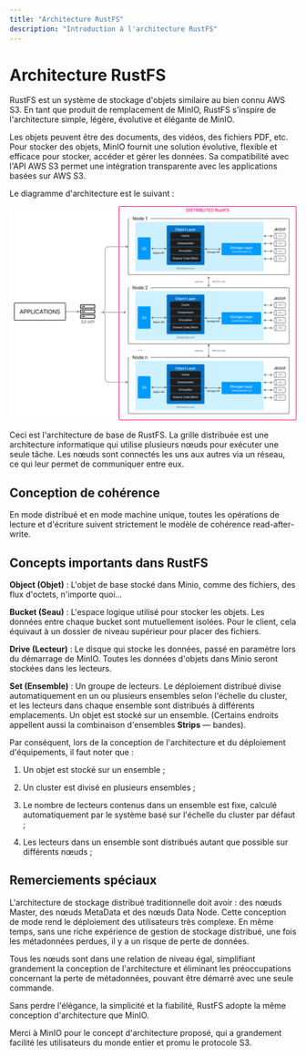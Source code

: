 ```yaml
---
title: "Architecture RustFS"
description: "Introduction à l'architecture RustFS"
---
```


# Architecture RustFS

RustFS est un système de stockage d'objets similaire au bien connu AWS S3. En tant que produit de remplacement de MinIO, RustFS s'inspire de l'architecture simple, légère, évolutive et élégante de MinIO.

Les objets peuvent être des documents, des vidéos, des fichiers PDF, etc. Pour stocker des objets, MinIO fournit une solution évolutive, flexible et efficace pour stocker, accéder et gérer les données. Sa compatibilité avec l'API AWS S3 permet une intégration transparente avec les applications basées sur AWS S3.

Le diagramme d'architecture est le suivant :

![Diagramme d'architecture RustFS](./images/s2-1.png)

Ceci est l'architecture de base de RustFS. La grille distribuée est une architecture informatique qui utilise plusieurs nœuds pour exécuter une seule tâche. Les nœuds sont connectés les uns aux autres via un réseau, ce qui leur permet de communiquer entre eux.

## Conception de cohérence

En mode distribué et en mode machine unique, toutes les opérations de lecture et d'écriture suivent strictement le modèle de cohérence read-after-write.

## Concepts importants dans RustFS

**Object (Objet)** : L'objet de base stocké dans Minio, comme des fichiers, des flux d'octets, n'importe quoi...

**Bucket (Seau)** : L'espace logique utilisé pour stocker les objets. Les données entre chaque bucket sont mutuellement isolées. Pour le client, cela équivaut à un dossier de niveau supérieur pour placer des fichiers.

**Drive (Lecteur)** : Le disque qui stocke les données, passé en paramètre lors du démarrage de MinIO. Toutes les données d'objets dans Minio seront stockées dans les lecteurs.

**Set (Ensemble)** : Un groupe de lecteurs. Le déploiement distribué divise automatiquement en un ou plusieurs ensembles selon l'échelle du cluster, et les lecteurs dans chaque ensemble sont distribués à différents emplacements. Un objet est stocké sur un ensemble. (Certains endroits appellent aussi la combinaison d'ensembles **Strips** — bandes).

Par conséquent, lors de la conception de l'architecture et du déploiement d'équipements, il faut noter que :

1. Un objet est stocké sur un ensemble ;

2. Un cluster est divisé en plusieurs ensembles ;

3. Le nombre de lecteurs contenus dans un ensemble est fixe, calculé automatiquement par le système basé sur l'échelle du cluster par défaut ;

4. Les lecteurs dans un ensemble sont distribués autant que possible sur différents nœuds ;

## Remerciements spéciaux

L'architecture de stockage distribué traditionnelle doit avoir : des nœuds Master, des nœuds MetaData et des nœuds Data Node. Cette conception de mode rend le déploiement des utilisateurs très complexe. En même temps, sans une riche expérience de gestion de stockage distribué, une fois les métadonnées perdues, il y a un risque de perte de données.

Tous les nœuds sont dans une relation de niveau égal, simplifiant grandement la conception de l'architecture et éliminant les préoccupations concernant la perte de métadonnées, pouvant être démarré avec une seule commande.

Sans perdre l'élégance, la simplicité et la fiabilité, RustFS adopte la même conception d'architecture que MinIO.

Merci à MinIO pour le concept d'architecture proposé, qui a grandement facilité les utilisateurs du monde entier et promu le protocole S3.